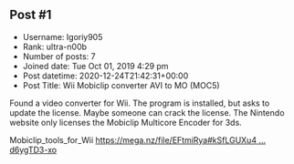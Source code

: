 ## Post #1
- Username: Igoriy905
- Rank: ultra-n00b
- Number of posts: 7
- Joined date: Tue Oct 01, 2019 4:29 pm
- Post datetime: 2020-12-24T21:42:31+00:00
- Post Title: Wii Mobiclip converter AVI to MO (MOC5)

Found a video converter for Wii. The program is installed, but asks to update the license. Maybe someone can crack the license. The Nintendo website only licenses the Mobiclip Multicore Encoder for 3ds.

Mobiclip_tools_for_Wii
[https://mega.nz/file/EFtmiRya#kSfLGUXu4 ... d6ygTD3-xo](https://mega.nz/file/EFtmiRya#kSfLGUXu4qkNyKmnU4zXlxBjXfqrvj5M8d6ygTD3-xo)
